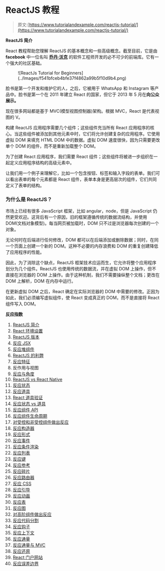 # ReactJS 教程

> 原文:[https://www.tutorialandexample.com/reactjs-tutorial/](https://www.tutorialandexample.com/reactjs-tutorial/)

**ReactJS 简介**

React 教程帮助您理解 ReactJS 的基本概念和一些高级概念。截至目前，它是由 **facebook** 中一位名叫 **[乔丹·沃克](https://en.wikipedia.org/wiki/React_(web_framework))** 的软件工程师开发的必不可少的前端库。它有一个强大的社区基础。

<figure class="wp-block-image">![ReactJs Tutorial for Beginners](../Images/f541bfceb4bfe37f4862a99b5f10d9b4.png)</figure>

脸书是第一个开发和维护它的人，之后，它被用于 WhatsApp 和 Instagram 等产品中。脸书是第一个在 2011 年建立 React 的国家，但它于 2013 年 5 月在**向公众展示。**

现在很多网站都是基于 MVC(模型视图控制器)架构。根据 MVC，React 是代表视图的 V。

构建 ReactJS 应用程序需要几个组件；这些组件充当所有 React 应用程序的核心。当这些组件被添加到其他元素中时，它们将允许创建复杂的应用程序。它使用虚拟 DOM 来填充 HTML DOM 中的数据。虚拟 DOM 速度很快，因为只需要更改单个 DOM 的组件，而不是重新加载整个 DOM。

为了创建 React 应用程序，我们需要 React 组件；这些组件将被进一步组织在一起定义应用程序结构的高级元素中。

让我们用一个例子来理解它，比如一个包含按钮、标签和输入字段的表单。我们可以看出表单的每个元素都是 React 组件，表单本身是更高层次的组件，它们共同定义了表单的结构。

### 为什么是 ReactJS？

市场上已经有很多 JavaScript 框架，比如 angular，node，但是 JavaScript 仍然更受欢迎。这背后有一个原因，旧的框架遵循传统的数据流结构，并使用 DOM(文档对象模型)。每当网页被加载时，DOM 只不过是浏览器每次创建的一个对象。

无论何时在后端进行任何修改，DOM 都可以在后端添加或删除数据；同时，在同一个页面上创建一个新的 DOM。这种不必要的内存浪费和 DOM 的重复创建降低了应用程序的性能。

因此，为了消除这个缺点，ReactJS 框架技术应运而生，它允许将整个应用程序划分为几个组件。ReactJS 也使用传统的数据流，并在虚拟 DOM 上操作，但不直接在浏览器的 DOM 上操作。由于这种机制，我们不需要操纵整个文档；更改在 DOM 上解析，DOM 在内存中运行。

在更新虚拟 DOM 之后，React 确定在实际浏览器的 DOM 中需要的修改。正因为如此，我们必须编写虚拟组件，使 React 变成真正的 DOM，而不是直接将 React 组件写入 DOM。

**反应指数**

1.  [ReactJS 简介](https://www.tutorialandexample.com/reactjs-tutorial/)
2.  [React 环境设置](https://www.tutorialandexample.com/react-environment-setup/)
3.  [ReactJS 版本](https://www.tutorialandexample.com/reactjs-versions/)
4.  [反应 JSX](https://www.tutorialandexample.com/react-jsx/)
5.  [反应堆组件](https://www.tutorialandexample.com/react-components/)
6.  [ReactJS 的利弊](https://www.tutorialandexample.com/pros-and-cons-of-reactjs/)
7.  [反应特征](https://www.tutorialandexample.com/features-of-reactjs/)
8.  反作用与视图
9.  [反应与角度](https://www.tutorialandexample.com/reactjs-vs-angularjs/)
10.  [ReactJS vs React Native](https://www.tutorialandexample.com/react-native-vs-reactjs/)
11.  [反应状态](https://www.tutorialandexample.com/react-state/)
12.  [反应道具](https://www.tutorialandexample.com/react-props/)
13.  [React 道具验证](https://www.tutorialandexample.com/react-props-validation/)
14.  [反应状态 vs 道具](https://www.tutorialandexample.com/state-and-props-in-react/)
15.  [反应组件 API](https://www.tutorialandexample.com/react-component-api/)
16.  [反应组件生命周期](https://www.tutorialandexample.com/react-component-life-cycle/)
17.  [对受控和非受控组件做出反应](https://www.tutorialandexample.com/difference-between-controlled-and-uncontrolled-component/)
18.  [反应构造器](https://www.tutorialandexample.com/react-constructors/)
19.  [反应形式](https://www.tutorialandexample.com/react-forms/)
20.  [反应事件](https://www.tutorialandexample.com/react-events/)
21.  [反应条件渲染](https://www.tutorialandexample.com/react-conditional-rendering/)
22.  [反应列表](https://www.tutorialandexample.com/react-lists/)
23.  [反应键](https://www.tutorialandexample.com/react-keys/)
24.  [反应参考](https://www.tutorialandexample.com/react-refs/)
25.  [反应碎片](https://www.tutorialandexample.com/react-fragments/)
26.  [反应路由器](https://www.tutorialandexample.com/react-router/)
27.  [反应 CSS](https://www.tutorialandexample.com/react-css/)
28.  [反应引导](https://www.tutorialandexample.com/react-bootstrap/)
29.  [反应动画](https://www.tutorialandexample.com/react-animation/)
30.  [反应表](https://www.tutorialandexample.com/react-table/)
31.  [反应图](https://www.tutorialandexample.com/react-map/)
32.  [对高阶组件做出反应](https://www.tutorialandexample.com/react-higher-order-components/)
33.  [反应代码分割](https://www.tutorialandexample.com/react-code-splitting/)
34.  [反应钩子](https://www.tutorialandexample.com/react-hooks/)
35.  [反应上下文](https://www.tutorialandexample.com/how-to-use-react-context/)
36.  [反应通量](https://www.tutorialandexample.com/react-flux/)
37.  [反应通量与 MVC](https://www.tutorialandexample.com/react-flux-vs-mvc/)
38.  [反应还原](https://www.tutorialandexample.com/react-redux/)
39.  [React 门户网站](https://www.tutorialandexample.com/react-portals/)
40.  [反应误差边界](https://www.tutorialandexample.com/react-error-boundaries/)